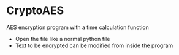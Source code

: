 # CryptoAES
AES encryption program with a time calculation function

- Open the file like a normal python file
- Text to be encrypted can be modified from inside the program
